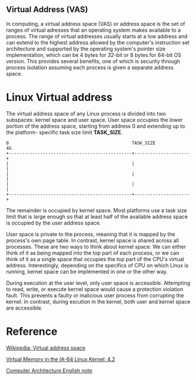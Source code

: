 Virtual Address (VAS)
---------------------------------------------

In computing, a virtual address space (VAS) or address space is the set of
ranges of virtual adresses that an operating system makes available to a 
process. The range of virtual addresses usually starts at a low address and
can extend to the highest address allowed by the computer's instruction set
architecture and supported by the operating system's pointer size
implementation, which can be 4 bytes for 32-bit or 8 bytes for 64-bit OS
version. This provides several benefits, one of which is security through
process isolation assuming each process is given a separate address space.

# Linux Virtual address

The virtual address space of any Linux process is divided into two subspaces:
kernel space and user space. User space occupies the lower portion of the 
address space, starting from address 0 and extending up to the platform-
specific task size limit **TASK_SIZE**. 

```
0                                               TASK_SIZE            4G
+-----------------------------------------------+---------------------+
|                                               |                     |
|                                               |                     |
|                                               |                     |
+-----------------------------------------------+---------------------+
```

The remainder is occupied by kernel space. Most platforms use a task size limit
that is large enough so that at least half of the available address space is
occupied by the user address space.

User space is private to the process, meaning that it is mapped by the 
process's own page table. In contrast, kernel space is shared across all 
processes. These are two ways to think about kernel space: We can either think
of it as being mapped into the top part of each process, or we can think of it
as a single space that occupies the top part of the CPU's virtual address. 
Interestingly, depending on the specifics of CPU on which Linux is running,
kernel space can be implemented in one or the other way.

During execution at the user level, only user space is accessible. Attempting
to read, write, or execute kernel space would cause a protection violation 
fault. This prevents a faulty or malicious user process from corrupting the
kernel. In contrast, during excution in the kernel, both user and kernel space
are accessible.

# Reference

[Wikipedia: Virtual address space](https://en.wikipedia.org/wiki/Virtual_address_space)

[Virtual Memory in the IA-64 Linux Kernel: 4.2](http://www.informit.com/articles/article.aspx?p=29961&seqNum=2)

[Computer Architecture English note](https://biscuitos.github.io/blog/Architecture_English_note/)
